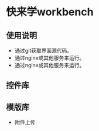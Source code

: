 ﻿# 快来学workbench

## 使用说明

- 通过git获取界面源代码。
- 通过nginx或其他服务来运行。
- 通过nginx或其他服务来运行。

## 控件库

## 模版库
- 附件上传